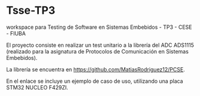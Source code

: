 # Tsse-TP3
workspace para Testing de Software en Sistemas Embebidos - TP3 - CESE - FIUBA

El proyecto consiste en realizar un test unitario a la librería del ADC ADS1115 (realizado para la asignatura de Protocolos de Comunicación en Sistemas Embebidos).

La librería se encuentra en https://github.com/MatiasRodriguez12/PCSE.

En el enlace se incluye un ejemplo de caso de uso, utilizando una placa STM32 NUCLEO F429ZI.
